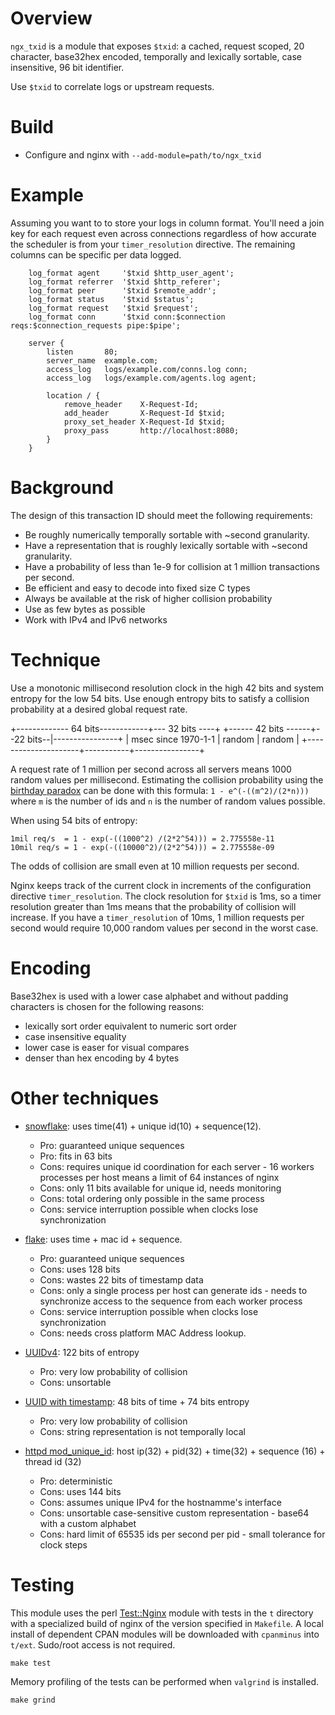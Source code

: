 Overview
========

`ngx_txid` is a module that exposes `$txid`: a cached, request scoped, 20
character, base32hex encoded, temporally and lexically sortable, case
insensitive, 96 bit identifier.

Use `$txid` to correlate logs or upstream requests.

Build
=====

  * Configure and nginx with `--add-module=path/to/ngx_txid`

Example
=======

Assuming you want to to store your logs in column format.  You'll need a join
key for each request even across connections regardless of how accurate the
scheduler is from your `timer_resolution` directive.  The remaining columns can
be specific per data logged.

```
    log_format agent     '$txid $http_user_agent';
    log_format referrer  '$txid $http_referer';
    log_format peer      '$txid $remote_addr';
    log_format status    '$txid $status';
    log_format request   '$txid $request';
    log_format conn      '$txid conn:$connection reqs:$connection_requests pipe:$pipe';

    server {
        listen       80;
        server_name  example.com;
        access_log   logs/example.com/conns.log conn;
        access_log   logs/example.com/agents.log agent;

        location / {
            remove_header    X-Request-Id;
            add_header       X-Request-Id $txid;
            proxy_set_header X-Request-Id $txid;
            proxy_pass       http://localhost:8080;
        }
    }
```

Background
==========

The design of this transaction ID should meet the following requirements:

  * Be roughly numerically temporally sortable with ~second granularity.
  * Have a representation that is roughly lexically sortable with ~second granularity.
  * Have a probability of less than 1e-9 for collision at 1 million transactions per second.
  * Be efficient and easy to decode into fixed size C types
  * Always be available at the risk of higher collision probability
  * Use as few bytes as possible
  * Work with IPv4 and IPv6 networks

Technique
=========

Use a monotonic millisecond resolution clock in the high 42 bits and system
entropy for the low 54 bits.  Use enough entropy bits to satisfy a collision
probability at a desired global request rate.

+------------- 64 bits------------+--- 32 bits ----+
+------ 42 bits ------+--22 bits--|----------------+
| msec since 1970-1-1 | random    | random         |
+---------------------+-----------+----------------+

A request rate of 1 million per second across all servers means 1000 random
values per millisecond.  Estimating the collision probability using the
[birthday paradox](http://en.wikipedia.org/wiki/Birthday_problem) can be done
with this formula: `1 - e^(-((m^2)/(2*n)))` where `m` is the number of ids and
`n` is the number of random values possible.

When using 54 bits of entropy:

```
1mil req/s  = 1 - exp(-((1000^2) /(2*2^54))) = 2.775558e-11
10mil req/s = 1 - exp(-((10000^2)/(2*2^54))) = 2.775558e-09
```

The odds of collision are small even at 10 million requests per second.

Nginx keeps track of the current clock in increments of the configuration
directive `timer_resolution`.  The clock resolution for `$txid` is 1ms, so a
timer resolution greater than 1ms means that the probability of collision will
increase.  If you have a `timer_resolution` of 10ms, 1 million requests per
second would require 10,000 random values per second in the worst case.

Encoding
========

Base32hex is used with a lower case alphabet and without padding characters is
chosen for the following reasons:

  * lexically sort order equivalent to numeric sort order
  * case insensitive equality
  * lower case is easer for visual compares
  * denser than hex encoding by 4 bytes


Other techniques
================

  * [snowflake](https://github.com/twitter/snowflake): uses time(41) + unique id(10) + sequence(12).
    * Pro: guaranteed unique sequences
    * Pro: fits in 63 bits
    * Cons: requires unique id coordination for each server - 16 workers processes per host means a limit of 64 instances of nginx
    * Cons: only 11 bits available for unique id, needs monitoring
    * Cons: total ordering only possible in the same process
    * Cons: service interruption possible when clocks lose synchronization

  * [flake](http://boundary.com/blog/2012/01/12/flake-a-decentralized-k-ordered-unique-id-generator-in-erlang/): uses time + mac id + sequence.
    * Pro: guaranteed unique sequences
    * Cons: uses 128 bits
    * Cons: wastes 22 bits of timestamp data
    * Cons: only a single process per host can generate ids - needs to synchronize access to the sequence from each worker process
    * Cons: service interruption possible when clocks lose synchronization
    * Cons: needs cross platform MAC Address lookup.

  * [UUIDv4](http://www.ietf.org/rfc/rfc4122.txt): 122 bits of entropy
    * Pro: very low probability of collision
    * Cons: unsortable

  * [UUID with timestamp](http://www.ietf.org/rfc/rfc4122.txt): 48 bits of time + 74 bits entropy
    * Pro: very low probability of collision
    * Cons: string representation is not temporally local

  * [httpd mod\_unique\_id](http://httpd.apache.org/docs/2.4/mod/mod_unique_id.html): host ip(32) + pid(32) + time(32) + sequence (16) + thread id (32)
    * Pro: deterministic
    * Cons: uses 144 bits
    * Cons: assumes unique IPv4 for the hostnamme's interface
    * Cons: unsortable case-sensitive custom representation - base64 with a custom alphabet
    * Cons: hard limit of 65535 ids per second per pid - small tolerance for clock steps

Testing
=======

This module uses the perl [Test::Nginx](https://github.com/agentzh/test-nginx)
module with tests in the `t` directory with a specialized build of nginx of the
version specified in `Makefile`.  A local install of dependent CPAN modules
will be downloaded with `cpanminus` into `t/ext`.  Sudo/root access is not
required.

```
make test
```

Memory profiling of the tests can be performed when `valgrind` is installed.

```
make grind
```
